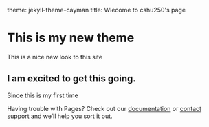 theme: jekyll-theme-cayman
title: Wlecome to cshu250's page


# This is my new theme 
This is a nice new look to this site


## I am excited to get this going.
Since this is my first time




Having trouble with Pages? Check out our [documentation](https://help.github.com/categories/github-pages-basics/) or [contact support](https://github.com/contact) and we’ll help you sort it out.
